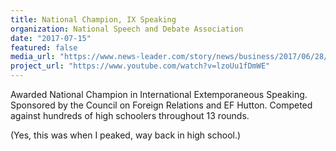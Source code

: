 ```yaml
---
title: National Champion, IX Speaking
organization: National Speech and Debate Association
date: "2017-07-15"
featured: false
media_url: "https://www.news-leader.com/story/news/business/2017/06/28/kickapoo-high-school-senior-earns-accolades-national-speech-and-debate-tournament/435570001/"
project_url: "https://www.youtube.com/watch?v=lzoUu1fDmWE"
---
```


Awarded National Champion in International Extemporaneous Speaking. Sponsored by the Council on Foreign Relations and EF Hutton. Competed against hundreds of high schoolers throughout 13 rounds.

(Yes, this was when I peaked, way back in high school.)
